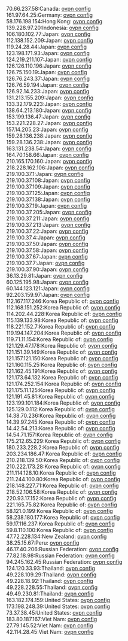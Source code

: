 70.66.237.58:Canada: [ovpn config](vpn/70_66_237_58.ovpn)  
161.97.64.25:Germany: [ovpn config](vpn/161_97_64_25.ovpn)  
58.176.198.154:Hong Kong: [ovpn config](vpn/58_176_198_154.ovpn)  
139.228.97.20:Indonesia: [ovpn config](vpn/139_228_97_20.ovpn)  
106.180.102.77:Japan: [ovpn config](vpn/106_180_102_77.ovpn)  
112.138.152.209:Japan: [ovpn config](vpn/112_138_152_209.ovpn)  
119.24.28.44:Japan: [ovpn config](vpn/119_24_28_44.ovpn)  
123.198.171.93:Japan: [ovpn config](vpn/123_198_171_93.ovpn)  
124.219.211.107:Japan: [ovpn config](vpn/124_219_211_107.ovpn)  
126.126.110.196:Japan: [ovpn config](vpn/126_126_110_196.ovpn)  
126.75.150.19:Japan: [ovpn config](vpn/126_75_150_19.ovpn)  
126.76.243.37:Japan: [ovpn config](vpn/126_76_243_37.ovpn)  
126.76.59.194:Japan: [ovpn config](vpn/126_76_59_194.ovpn)  
126.92.14.233:Japan: [ovpn config](vpn/126_92_14_233.ovpn)  
131.213.155.209:Japan: [ovpn config](vpn/131_213_155_209.ovpn)  
133.32.179.223:Japan: [ovpn config](vpn/133_32_179_223.ovpn)  
138.64.213.180:Japan: [ovpn config](vpn/138_64_213_180.ovpn)  
153.199.136.47:Japan: [ovpn config](vpn/153_199_136_47.ovpn)  
153.221.228.27:Japan: [ovpn config](vpn/153_221_228_27.ovpn)  
157.14.205.23:Japan: [ovpn config](vpn/157_14_205_23.ovpn)  
159.28.136.238:Japan: [ovpn config](vpn/159_28_136_238.ovpn)  
159.28.136.238:Japan: [ovpn config](vpn/159_28_136_238.ovpn)  
163.131.238.54:Japan: [ovpn config](vpn/163_131_238_54.ovpn)  
164.70.158.66:Japan: [ovpn config](vpn/164_70_158_66.ovpn)  
210.165.170.160:Japan: [ovpn config](vpn/210_165_170_160.ovpn)  
218.228.162.106:Japan: [ovpn config](vpn/218_228_162_106.ovpn)  
219.100.37.1:Japan: [ovpn config](vpn/219_100_37_1.ovpn)  
219.100.37.108:Japan: [ovpn config](vpn/219_100_37_108.ovpn)  
219.100.37.109:Japan: [ovpn config](vpn/219_100_37_109.ovpn)  
219.100.37.125:Japan: [ovpn config](vpn/219_100_37_125.ovpn)  
219.100.37.138:Japan: [ovpn config](vpn/219_100_37_138.ovpn)  
219.100.37.19:Japan: [ovpn config](vpn/219_100_37_19.ovpn)  
219.100.37.205:Japan: [ovpn config](vpn/219_100_37_205.ovpn)  
219.100.37.211:Japan: [ovpn config](vpn/219_100_37_211.ovpn)  
219.100.37.213:Japan: [ovpn config](vpn/219_100_37_213.ovpn)  
219.100.37.22:Japan: [ovpn config](vpn/219_100_37_22.ovpn)  
219.100.37.4:Japan: [ovpn config](vpn/219_100_37_4.ovpn)  
219.100.37.50:Japan: [ovpn config](vpn/219_100_37_50.ovpn)  
219.100.37.58:Japan: [ovpn config](vpn/219_100_37_58.ovpn)  
219.100.37.67:Japan: [ovpn config](vpn/219_100_37_67.ovpn)  
219.100.37.7:Japan: [ovpn config](vpn/219_100_37_7.ovpn)  
219.100.37.90:Japan: [ovpn config](vpn/219_100_37_90.ovpn)  
36.13.29.81:Japan: [ovpn config](vpn/36_13_29_81.ovpn)  
60.125.195.98:Japan: [ovpn config](vpn/60_125_195_98.ovpn)  
60.144.123.121:Japan: [ovpn config](vpn/60_144_123_121.ovpn)  
92.203.159.97:Japan: [ovpn config](vpn/92_203_159_97.ovpn)  
112.167.117.246:Korea Republic of: [ovpn config](vpn/112_167_117_246.ovpn)  
112.168.151.252:Korea Republic of: [ovpn config](vpn/112_168_151_252.ovpn)  
114.202.44.228:Korea Republic of: [ovpn config](vpn/114_202_44_228.ovpn)  
115.139.133.98:Korea Republic of: [ovpn config](vpn/115_139_133_98.ovpn)  
118.221.152.7:Korea Republic of: [ovpn config](vpn/118_221_152_7.ovpn)  
119.194.147.204:Korea Republic of: [ovpn config](vpn/119_194_147_204.ovpn)  
119.71.11.154:Korea Republic of: [ovpn config](vpn/119_71_11_154.ovpn)  
121.129.47.178:Korea Republic of: [ovpn config](vpn/121_129_47_178.ovpn)  
121.151.39.149:Korea Republic of: [ovpn config](vpn/121_151_39_149.ovpn)  
121.157.121.150:Korea Republic of: [ovpn config](vpn/121_157_121_150.ovpn)  
121.160.115.25:Korea Republic of: [ovpn config](vpn/121_160_115_25.ovpn)  
121.162.45.191:Korea Republic of: [ovpn config](vpn/121_162_45_191.ovpn)  
121.173.64.132:Korea Republic of: [ovpn config](vpn/121_173_64_132.ovpn)  
121.174.252.154:Korea Republic of: [ovpn config](vpn/121_174_252_154.ovpn)  
121.175.11.125:Korea Republic of: [ovpn config](vpn/121_175_11_125.ovpn)  
121.191.45.81:Korea Republic of: [ovpn config](vpn/121_191_45_81.ovpn)  
123.199.101.184:Korea Republic of: [ovpn config](vpn/123_199_101_184.ovpn)  
125.129.0.112:Korea Republic of: [ovpn config](vpn/125_129_0_112.ovpn)  
14.38.70.236:Korea Republic of: [ovpn config](vpn/14_38_70_236.ovpn)  
14.39.97.245:Korea Republic of: [ovpn config](vpn/14_39_97_245.ovpn)  
14.42.54.213:Korea Republic of: [ovpn config](vpn/14_42_54_213.ovpn)  
14.54.71.157:Korea Republic of: [ovpn config](vpn/14_54_71_157.ovpn)  
175.212.65.229:Korea Republic of: [ovpn config](vpn/175_212_65_229.ovpn)  
180.233.228.2:Korea Republic of: [ovpn config](vpn/180_233_228_2.ovpn)  
203.234.186.47:Korea Republic of: [ovpn config](vpn/203_234_186_47.ovpn)  
210.218.139.50:Korea Republic of: [ovpn config](vpn/210_218_139_50.ovpn)  
210.222.173.28:Korea Republic of: [ovpn config](vpn/210_222_173_28.ovpn)  
211.114.128.10:Korea Republic of: [ovpn config](vpn/211_114_128_10.ovpn)  
211.244.100.80:Korea Republic of: [ovpn config](vpn/211_244_100_80.ovpn)  
218.148.227.71:Korea Republic of: [ovpn config](vpn/218_148_227_71.ovpn)  
218.52.106.58:Korea Republic of: [ovpn config](vpn/218_52_106_58.ovpn)  
220.93.17.152:Korea Republic of: [ovpn config](vpn/220_93_17_152.ovpn)  
221.165.75.82:Korea Republic of: [ovpn config](vpn/221_165_75_82.ovpn)  
58.121.0.199:Korea Republic of: [ovpn config](vpn/58_121_0_199.ovpn)  
58.238.180.177:Korea Republic of: [ovpn config](vpn/58_238_180_177.ovpn)  
59.17.116.237:Korea Republic of: [ovpn config](vpn/59_17_116_237.ovpn)  
59.8.110.100:Korea Republic of: [ovpn config](vpn/59_8_110_100.ovpn)  
47.72.228.134:New Zealand: [ovpn config](vpn/47_72_228_134.ovpn)  
38.25.15.67:Peru: [ovpn config](vpn/38_25_15_67.ovpn)  
46.17.40.206:Russian Federation: [ovpn config](vpn/46_17_40_206.ovpn)  
77.82.18.98:Russian Federation: [ovpn config](vpn/77_82_18_98.ovpn)  
94.245.162.45:Russian Federation: [ovpn config](vpn/94_245_162_45.ovpn)  
124.120.33.93:Thailand: [ovpn config](vpn/124_120_33_93.ovpn)  
49.228.109.29:Thailand: [ovpn config](vpn/49_228_109_29.ovpn)  
49.228.18.92:Thailand: [ovpn config](vpn/49_228_18_92.ovpn)  
49.228.228.55:Thailand: [ovpn config](vpn/49_228_228_55.ovpn)  
49.49.230.81:Thailand: [ovpn config](vpn/49_49_230_81.ovpn)  
163.182.174.159:United States: [ovpn config](vpn/163_182_174_159.ovpn)  
173.198.248.39:United States: [ovpn config](vpn/173_198_248_39.ovpn)  
73.37.38.45:United States: [ovpn config](vpn/73_37_38_45.ovpn)  
183.80.187.167:Viet Nam: [ovpn config](vpn/183_80_187_167.ovpn)  
27.79.145.52:Viet Nam: [ovpn config](vpn/27_79_145_52.ovpn)  
42.114.28.45:Viet Nam: [ovpn config](vpn/42_114_28_45.ovpn)  
